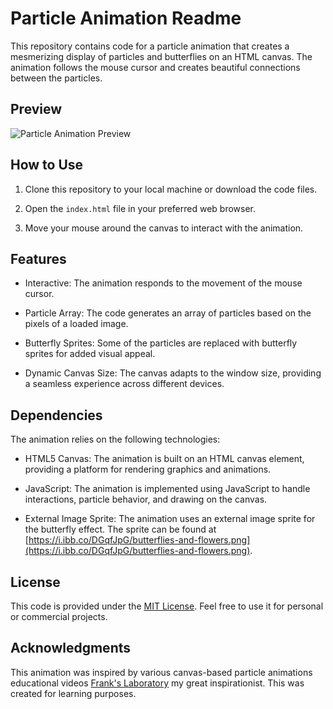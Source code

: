 # Particle Animation Readme

This repository contains code for a particle animation that creates a mesmerizing display of particles and butterflies on an HTML canvas. The animation follows the mouse cursor and creates beautiful connections between the particles.

## Preview

![Particle Animation Preview](animation_preview.gif)

## How to Use

1. Clone this repository to your local machine or download the code files.

2. Open the `index.html` file in your preferred web browser.

3. Move your mouse around the canvas to interact with the animation.

## Features

- Interactive: The animation responds to the movement of the mouse cursor.

- Particle Array: The code generates an array of particles based on the pixels of a loaded image.

- Butterfly Sprites: Some of the particles are replaced with butterfly sprites for added visual appeal.

- Dynamic Canvas Size: The canvas adapts to the window size, providing a seamless experience across different devices.

## Dependencies

The animation relies on the following technologies:

- HTML5 Canvas: The animation is built on an HTML canvas element, providing a platform for rendering graphics and animations.

- JavaScript: The animation is implemented using JavaScript to handle interactions, particle behavior, and drawing on the canvas.

- External Image Sprite: The animation uses an external image sprite for the butterfly effect. The sprite can be found at [https://i.ibb.co/DGqfJpG/butterflies-and-flowers.png](https://i.ibb.co/DGqfJpG/butterflies-and-flowers.png).

## License

This code is provided under the [MIT License](LICENSE.md). Feel free to use it for personal or commercial projects.

## Acknowledgments

This animation was inspired by various canvas-based particle animations educational videos [Frank's Laboratory](https://www.youtube.com/channel/UCEqc149iR-ALYkGM6TG-7vQ) my great inspirationist. This was created for learning purposes.
